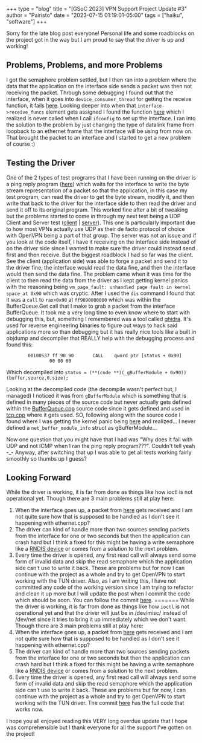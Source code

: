 +++
type = "blog"
title = "[GSoC 2023] VPN Support Project Update #3"
author = "Pairisto"
date = "2023-07-15 01:19:01-05:00"
tags = ["haiku", "software"]
+++

Sorry for the late blog post everyone! Personal life and some roadblocks on the project got in the way but I am proud to say that the driver is up and working!

## Problems, Problems, and more Problems
I got the semaphore problem settled, but I then ran into a problem where the data that the application on the interface side sends a packet was then not receiving the packet. Through some debugging I found out that the interface, when it goes into `device_consumer_thread` for getting the receive function, it fails [here](https://cgit.haiku-os.org/haiku/tree/src/add-ons/kernel/network/stack/device_interfaces.cpp#n119). Looking deeper into when that `interface->receive_funcs` element gets assigned I found the function [here](https://cgit.haiku-os.org/haiku/tree/src/add-ons/kernel/network/stack/device_interfaces.cpp#n648) which I realized is never called when I call `ifconfig` to set up the interface. I ran into the solution to the problem by just changing the type of datalink frame from loopback to an ethernet frame that the interface will be using from now on. That brought the packet to an interface and I started to get a new problem of course :)

## Testing the Driver
One of the 2 types of test programs that I have been running on the driver is a ping reply program ([here](https://github.com/Swangeon/HCC/blob/main/tests/icmp_reply.py)) which waits for the interface to write the byte stream representation of a packet so that the application, in this case my test program, can read the driver to get the byte stream, modify it, and then write that back to the driver for the interface side to then read the driver and send it off to its original program. This worked fine after a bit of tweaking but the problems started to come in through my next test being a UDP Client and Server test ([client](https://github.com/Swangeon/HCC/blob/main/tests/udp_client.py) | [server](https://github.com/Swangeon/HCC/blob/main/tests/udp_server.py)). This one is particularly important due to how most VPNs actually use UDP as their de facto protocol of choice with OpenVPN being a part of that group. The server was not an issue and if you look at the code itself, I have it receiving on the interface side instead of on the driver side since I wanted to make sure the driver could instead send first and then receive. But the biggest roadblock I had so far was the client. See the client (application side) was able to forge a packet and send it to the driver fine, the interface would read the data fine, and then the interface would then send the data fine. The problem came when it was time for the client to then read the data from the driver as I kept getting kernel panics with the reasoning being `vm_page_fault: unhandled page fault in kernel space at 0x90` which was cryptic. After I used the `dis` command I found that it was a `call`  to `rax+0x90` at `ff9090000000` which was within the BufferQueue.Get call that I make to grab a packet from the interface BufferQueue. It took me a very long time to even know where to start with debugging this, but, something I remembered was a tool called [ghidra](https://github.com/NationalSecurityAgency/ghidra).  It's used for reverse engineering binaries to figure out ways to hack said applications more so than debugging but it has really nice tools like a built in objdump and decompiler that REALLY help with the debugging process and found this:
```
    	00100537 ff 90 90    	CALL   	qword ptr [status + 0x90]
             	00 00 00
```
Which decompiled into `status = (**(code **)(_gBufferModule + 0x90))(buffer,source,0,size);`

Looking at the decompiled code (the decompile wasn't perfect but, I managed) I noticed it was from `gBufferModule` which is something that is defined in many pieces of the source code but never actually gets defined within the [BufferQueue.cpp](https://cgit.haiku-os.org/haiku/tree/src/add-ons/kernel/network/protocols/tcp/BufferQueue.cpp) source code since it gets defined and used in [tcp.cpp](https://cgit.haiku-os.org/haiku/tree/src/add-ons/kernel/network/protocols/tcp/tcp.cpp#n46) where it gets used. SO, following along with the source code I found where I was getting the kernel panic being [here](https://cgit.haiku-os.org/haiku/tree/src/add-ons/kernel/network/protocols/tcp/BufferQueue.cpp#n379) and realized... I never defined a `net_buffer_module_info` struct as gBufferModule...

Now one question that you might have that I had was "Why does it fail with UDP and not ICMP when I ran the ping reply program???". Couldn't tell yeah -\_- Anyway, after switching that up I was able to get all tests working fairly smoothly so thumbs up I guess?

## Looking Forward
While the driver is working, it is far from done as things like how ioctl is not operational yet. Though there are 3 main problems still at play here:
1. When the interface goes up, a packet from [here](https://cgit.haiku-os.org/haiku/tree/src/add-ons/kernel/network/stack/device_interfaces.cpp#n70) gets received and I am not quite sure how that is supposed to be handled as I don't see it happening with ethernet.cpp?
2. The driver can kind of handle more than two sources sending packets from the interface for one or two seconds but then the application can crash hard but I think a fixed for this might be having a write semaphore like a [RNDIS device](https://cgit.haiku-os.org/haiku/tree/src/add-ons/kernel/drivers/network/ether/usb_rndis/RNDISDevice.cpp#n99) or comes from a solution to the next problem.
3. Every time the driver is opened, any first read call will always send some form of invalid data and skip the read semaphore which the application side can't use to write it back.
These are problems but for now I can continue with the project as a whole and try to get OpenVPN to start working with the TUN driver. Also, as I am writing this, I have not committed any code of the working version since I am trying to refactor and clean it up more but I will update the post when I commit the code which should be soon. You can follow the commit [here](https://review.haiku-os.org/c/haiku/+/6608).
=======
While the driver is working, it is far from done as things like how `ioctl` is not operational yet and that the driver will just be in /dev/misc/ instead of /dev/net since it tries to bring it up immediately which we don't want. Though there are 3 main problems still at play here:
1. When the interface goes up, a packet from [here](https://cgit.haiku-os.org/haiku/tree/src/add-ons/kernel/network/stack/device_interfaces.cpp#n70) gets received and I am not quite sure how that is supposed to be handled as I don't see it happening with ethernet.cpp?
2. The driver can kind of handle more than two sources sending packets from the interface for one or two seconds but then the application can crash hard but I think a fixed for this might be having a write semaphore like a [RNDIS device](https://cgit.haiku-os.org/haiku/tree/src/add-ons/kernel/drivers/network/ether/usb_rndis/RNDISDevice.cpp#n99) or comes from a solution to the next problem.
3. Every time the driver is opened, any first read call will always send some form of invalid data and skip the read semaphore which the application side can't use to write it back.
These are problems but for now, I can continue with the project as a whole and try to get OpenVPN to start working with the TUN driver. The commit [here](https://review.haiku-os.org/c/haiku/+/6608) has the full code that works now.

I hope you all enjoyed reading this VERY long overdue update that I hope was comprehensible but I thank everyone for all the support I've gotten on the project!

